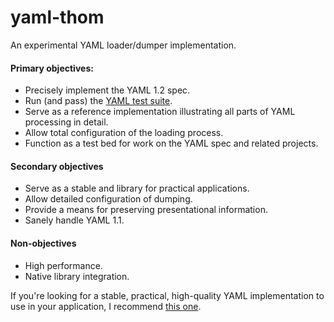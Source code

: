 # yaml-thom

An experimental YAML loader/dumper implementation.

#### Primary objectives:

- Precisely implement the YAML 1.2 spec.
- Run (and pass) the [YAML test suite](https://github.com/yaml/yaml-test-suite).
- Serve as a reference implementation illustrating all parts of YAML processing in detail.
- Allow total configuration of the loading process.
- Function as a test bed for work on the YAML spec and related projects.

#### Secondary objectives

- Serve as a stable and library for practical applications.
- Allow detailed configuration of dumping.
- Provide a means for preserving presentational information.
- Sanely handle YAML 1.1.

#### Non-objectives

- High performance.
- Native library integration.

If you're looking for a stable, practical, high-quality YAML implementation to use in your application, I recommend [this one](https://github.com/eemeli/yaml).
